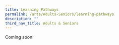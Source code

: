 ```yaml
---
title: Learning Pathways
permalink: /arts/Adults-Seniors/learning-pathways
description: ""
third_nav_title: Adults & Seniors
---
```


Coming soon!
